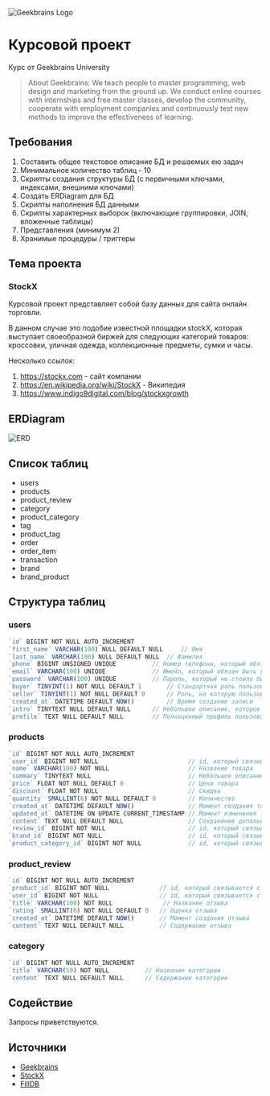 ![Geekbrains Logo](https://github.com/ilyastartsdata/introductiontopython/blob/master/gb.png)

# Курсовой проект

Курс от Geekbrains University

> About Geekbrains: We teach people to master programming, web design and marketing from the ground up. We conduct online courses with internships and free master classes, develop the community, cooperate with employment companies and continuously test new methods to improve the effectiveness of learning.

## Требования

1. Составить общее текстовое описание БД и решаемых ею задач
2. Минимальное количество таблиц - 10
3. Скрипты создания структуры БД (с первичными ключами, индексами, внешними ключами)
4. Создать ERDiagram для БД
5. Скрипты наполнения БД данными
6. Скрипты характерных выборок (включающие группировки, JOIN, вложенные таблицы)
7. Представления (минимум 2)
8. Хранимые процедуры / триггеры

## Тема проекта

### StockX

Курсовой проект представляет собой базу данных для сайта онлайн торговли. 

В данном случае это подобие известной площадки stockX, которая выступает своеобразной биржей для следующих категорий товаров: кроссовки, уличная одежда, коллекционные предметы, сумки и часы.

Несколько ссылок:

1. https://stockx.com - сайт компании
2. https://en.wikipedia.org/wiki/StockX - Википедия
3. https://www.indigo9digital.com/blog/stockxgrowth

## ERDiagram

![ERD](https://github.com/ilyastartsdata/databases_sql/blob/main/final_project/final_project_ru/stockX_ERD.png)

## Список таблиц

- users
- products
- product_review
- category
- product_category
- tag
- product_tag
- order
- order_item
- transaction
- brand
- brand_product

## Структура таблиц

### users

```js
`id` BIGINT NOT NULL AUTO_INCREMENT
`first_name` VARCHAR(100) NULL DEFAULT NULL 	// Имя
`last_name` VARCHAR(100) NULL DEFAULT NULL 	// Фамилия
`phone` BIGINT UNSIGNED UNIQUE 			// Номер телефона, который обязан быть уникальным
`email` VARCHAR(100) UNIQUE 			// Имейл, который обязан быть уникальным
`password` VARCHAR(100) UNIQUE 			// Пароль, который не стоило бы хранить тут
`buyer` TINYINT(1) NOT NULL DEFAULT 1 		// Стандартная роль пользователя на сайте - покупатель
`seller` TINYINT(1) NOT NULL DEFAULT 0 		// Роль, на которую пользователь может податься
`created_at` DATETIME DEFAULT NOW() 		// Время создание записи
`intro` TINYTEXT NULL DEFAULT NULL 		// Небольшое описание, которое заполняется пользователем
`profile` TEXT NULL DEFAULT NULL 		// Полноценный профиль пользователя
```

### products

```js
`id` BIGINT NOT NULL AUTO_INCREMENT
`user_id` BIGINT NOT NULL                         // id, который связывается с таблицей users
`name` VARCHAR(100) NOT NULL                      // Название товара
`summary` TINYTEXT NULL                           // Небольшое описание товара
`price` FLOAT NOT NULL DEFAULT 0                  // Цена товара
`discount` FLOAT NOT NULL                         // Скидка
`quantity` SMALLINT(6) NOT NULL DEFAULT 0         // Количество
`created_at` DATETIME DEFAULT NOW()               // Момент создания товарной позиции
`updated_at` DATETIME ON UPDATE CURRENT_TIMESTAMP // Момент изменения товарной позиции
`content` TEXT NULL DEFAULT NULL                  // Сохранение дополнительной информации о товаре
`review_id` BIGINT NOT NULL                       // id, который связывается с таблицей reviews
`brand_id` BIGINT NOT NULL                        // id, который связывается с таблицей brand
`product_category_id` BIGINT NOT NULL             // id, который связывается с таблицей product_category
```

### product_review

```js
`id` BIGINT NOT NULL AUTO_INCREMENT
`product_id` BIGINT NOT NULL              // id, который связывается с таблицей products
`user_id` BIGINT NOT NULL                 // id, который связывается с таблицей users
`title` VARCHAR(100) NOT NULL	           // Название отзыва
`rating` SMALLINT(6) NOT NULL DEFAULT 0	  // Оценка отзыва
`created_at` DATETIME DEFAULT NOW()       // Момент создания отзыва
`content` TEXT NULL DEFAULT NULL          // Содержание отзыва
```

### category

```js
`id` BIGINT NOT NULL AUTO_INCREMENT
`title` VARCHAR(50) NOT NULL          // Название категории
`content` TEXT NULL DEFAULT NULL      // Содержание категории
```

## Содействие

Запросы приветствуются.

## Источники

- [Geekbrains](https://geekbrains.ru)
- [StockX](https://stockx.com)
- [FillDB](http://filldb.info)
